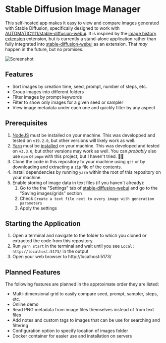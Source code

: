 # Stable Diffusion Image Manager

This self-hosted app makes it easy to view and compare images generated with Stable Diffusion, specifically designed to work with [AUTOMATIC1111/stable-diffusion-webui](https://github.com/AUTOMATIC1111/stable-diffusion-webui). It is inspired by the [image history extension](https://github.com/yfszzx/stable-diffusion-webui-images-browser) extension, but is currently a stand-alone application rather than fully integrated into [stable-diffusion-webui](https://github.com/AUTOMATIC1111/stable-diffusion-webui) as an extension. That _may_ happen in the future, but no promises.

![Screenshot](./screenshot.png)

## Features

* Sort images by creation time, seed, prompt, number of steps, etc.
* Group images into different folders
* Filter images by prompt keywords
* Filter to show only images for a given seed or sampler
* View image metadata under each one and quickly filter by any aspect

## Prerequisites

1. [NodeJS](https://nodejs.org/) must be installed on your machine. This was
developped and tested on `v19.2.0`, but other versions will likely work as well.
2. [Yarn](https://yarnpkg.com/) must be [installed](https://yarnpkg.com/getting-started/install)
on your machine. This was developed and tested on `v3.3.0`, but other versions
may work as well. You can _probably_ also use `npm` or `pnpm` with this project, but I haven't tried. 🤷‍♀️
3. Clone the code in this repository to your machine using `git` or by
downloading and extracting a `zip` file of the contents.
4. Install dependencies by running `yarn` within the root of this repository on your machine.
5. Enable storing of image data in text files (if you haven't already):
    1. Go to the the "Settings" tab of [stable-diffusion-webui](https://github.com/AUTOMATIC1111/stable-diffusion-webui) and go to the "Saving images/grids" section
    2. Check `Create a text file next to every image with generation parameters`
    3. Apply the settings

## Starting the Application

1. Open a terminal and navigate to the folder to which you cloned or extracted
the code from this repository.
2. Run `yarn start` in the terminal and wait until you see `Local: http://localhost:5173/` in the output
3. Open your web browser to http://localhost:5173/

## Planned Features

The following features are planned in the approximate order they are listed:

* Multi-dimensional grid to easily compare seed, prompt, sampler, steps, etc.
* Online demo
* Read PNG metadata from image files themselves instead of from text files
* Add notes and custom tags to images that can be use for searching and filtering
* Configuration option to specify location of images folder
* Docker container for easier use and installation on servers

